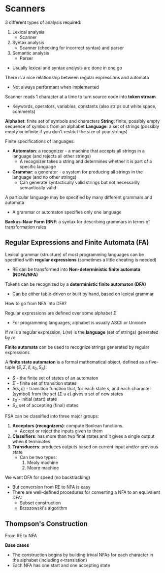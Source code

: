 # Scanners

3 different types of analysis required:
1. Lexical analysis
	- Scanner
2. Syntax analysis
	- Scanner (checking for incorrect syntax) and parser
3. Semantic analysis
	- Parser 
- Usually lexical and syntax analysis are done in one go 

There is a nice relationship between regular expressions and automata
- Not always performant when implemented

Scanner reads 1 character at a time to turn source code into <b>token stream</b>
- Keywords, operators, variables, constants (also strips out white space, comments)

<b>Alphabet</b>: finite set of symbols and characters
<b>String</b>: finite, possibly empty sequence of symbols from an alphabet
<b>Language</b>: a set of strings (possibly empty or infinite if you don't restrict the size of your strings)

Finite specifications of languages:
- <b>Automaton</b>: a recognizer - a machine that accepts all strings in a language (and rejects all other strings)
	- A recognizer takes a string and determines whether it is part of a specific language
- <b>Grammar</b>: a generator - a system for producing all strings in the language (and no other strings)
	- Can generate syntactically valid strings but not necessarily semantically valid

A particular language may be specified by many different grammars and automata 
- A grammar or automaton specifies only one language

<b>Backus-Naur Form (BNF</b>: a syntax for describing grammars in terms of transformation rules

## Regular Expressions and Finite Automata (FA)

Lexical grammar (structure) of most programming languages can be specified with <b>regular expressions</b> (sometimes a little cheating is needed)
- RE can be transformed into <b>Non-deterministic finite automata (NDFA/NFA)</b>

Tokens can be recognized by a <b>deterministic finite automaton (DFA)</b>
- Can be either table-driven or built by hand, based on lexical grammar

How to go from NFA into DFA?

Regular expressions are defined over some alphabet $\Sigma$
- For programming languages, alphabet is usually ASCII or Unicode

If $re$ is a regular expression, $L(re)$ is the <b>language</b> (set of strings) generated by $re$

<b>Finite automata</b> can be used to recognize strings generated by regular expressions

A <b>finite state automaton</b> is a formal mathematical object, defined as a five-tuple $(S, \Sigma, \delta, s_0, S_A)$:
- $S$ - the finite set of states of an automaton
- $\Sigma$ - finite set of transition states
- $\delta(s, c)$ - transition function that, for each state $s$, and each character (symbol) from the set $\{ \Sigma \cup \epsilon \}$ gives a set of new states 
- $s_0$ - initial (start) state
- $S_A$ set of accepting (final) states

FSA can be classified into three major groups:
1. **Acceptors (recognizers)**: compute Boolean functions.
	- Accept or reject the inputs given to them
2. **Classifiers**: has more than two final states and it gives a single output when it terminates
3. **Transducers**: produces outputs based on current input and/or previous state
	- Can be two types:
		1. Mealy machine
		2. Moore machine 

We want DFA for speed (no backtracking)
- But conversion from RE to NFA is easy
- There are well-defined procedures for converting a NFA to an equivalent DFA:
	- Subset construction
	- Brzozowski's algorithm

## Thompson's Construction

From RE to NFA

**Base cases**
- The construction begins by building trivial NFAs for each character in the alphabet (including $\epsilon$-transistion)
- Each NFA has one start and one accepting state









